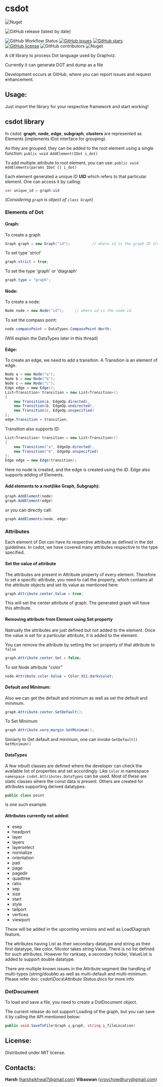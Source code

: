 # csdot
![Nuget](https://img.shields.io/nuget/v/csdot?style=for-the-badge)

![GitHub release (latest by date)](https://img.shields.io/github/v/release/harshsikhwal/csdot?style=for-the-badge)

![GitHub Workflow Status](https://img.shields.io/github/workflow/status/harshsikhwal/csdot/Csdot_Build?style=plastic)
[![GitHub issues](https://img.shields.io/github/issues/harshsikhwal/csdot?style=plastic)](https://github.com/harshsikhwal/csdot/issues)
[![GitHub stars](https://img.shields.io/github/stars/harshsikhwal/csdot?style=plastic)](https://github.com/harshsikhwal/csdot/stargazers)
[![GitHub license](https://img.shields.io/github/license/harshsikhwal/csdot?style=plastic)](https://github.com/harshsikhwal/csdot/blob/main/LICENSE)
![GitHub contributors](https://img.shields.io/github/contributors/harshsikhwal/csdot?style=plastic)
![Nuget](https://img.shields.io/nuget/dt/csdot)

A c# library to process Dot language used by Graphviz.

Currently it can generate DOT and dump as a file

Development occurs at GitHub, where you can report issues and request enhancement.

## Usage:

Just import the library for your respective framework and start working!

## csdot library

In csdot: **graph**, **node**, **edge**, **subgraph**, **clusters** are represented as Elements (implements IDot interface for grouping). 

As they are grouped, they can be added to the root element using a single function: 
```public void AddElement(IDot i_dot)``` 

To add multiple attribute to root element, you can use:
```public void AddElements(params IDot [] i_dot)```

Each element generated a unique ID  **UID** which refers to that particular element. One can access it by calling:
```csharp
var unique_id = graph.uid
``` 
(*Considering ```graph``` is object of ```class Graph```*)

### Elements of Dot 

#### Graph:

To create a graph
```csharp
Graph graph = new Graph("id");          // where id is the graph-ID string.
```

To set type 'strict'
```csharp
graph.strict = true;
```

To set the type 'graph' or 'diagraph'
```csharp
graph.type = "graph";
```

#### Node:

To create a node:
```csharp
Node node = new Node("id");		// where id is the node-id
```

To set the compass point:
```csharp
node.compassPoint = DataTypes.CompassPoint.North;
```
(Will explain the DataTypes later in this thread)

#### Edge:

To create an edge, we need to add a transition. A Transition is an element of edge.
```csharp
Node a = new Node("a");
Node b = new Node("b");
Node c = new Node("c");
Edge edge = new Edge();
List<Transition> transition = new List<Transition>()
{
	new Transition(a, EdgeOp.directed),
	new Transition(b, EdgeOp.undirected),
	new Transition(c, EdgeOp.unspecified)
};
edge.Transition = transition;
```

Transition also supports ID:
```csharp
List<Transition> transition = new List<Transition>()
{
	new Transition("a", EdgeOp.directed),
	new Transition("b", EdgeOp.unspecified)
};
Edge edge = new Edge(transition);
```
Here no node is created, and the edge is created using the *ID*. Edge also supports adding of Elements.

#### Add elements to a root(like Graph, Subgraph):
```csharp
graph.AddElement(node)
graph.AddElement(edge)
```

or you can directly call:
```csharp
graph.AddElements(node, edge)
```

### Attributes

Each element of Dot can have its respective attribute as defined in the dot guidelines.
In csdot, we have covered many attributes respective to the type specified.

#### Set the value of attribute
The attributes are present in Attribute property of every element. Therefore to set a specific attribute, you need to call the property, which contains all the attribute objects and set its value as mentioned here:
```csharp
graph.Attribute.center.Value = true;
```
This will set the center attribute of graph. The generated graph will have this attribute.

#### Removing attribute from Element using Set property

Natrually the attributes are just defined but not added to the element. Once the value is set for a particular attribute, it is added to the element. 

You can remove the attribute by setting the ```Set``` property of that attribute to ```false```
```csharp
graph.Attribute.center.Set = false;
```

To set Node attribute "color"
```csharp
node.Attribute.color.Value = Color.X11.darkviolet;
```
#### Default and Minimum:

Also we can get the default and minimum as well as set the default and minimum.
```csharp
graph.Attribute.center.SetDefault();
```

To Set Minimum
```csharp
graph.Attribute.voro_margin.SetMinimum();
```

Simiarly to Get default and minimum, one can invoke ```GetDefault()``` ```GetMinimum()```

#### DataTypes

A few inbuilt classes are defined where the developer can check the available list of properties and set accordingly. Like ```Color``` in namespace ```namespace csdot.Attributes.DataTypes``` can be used. Most of these are static classes where the const data is present. Others are created for attributes supporting derived datatypes:
```csharp
public class point
```
is one such example. 

#### Attributes currently not added:

* esep
* headport
* layer
* layers
* layerselect
* normalize
* orientation
* pad
* page
* pagedir
* quadtree
* ratio
* sep
* size
* start
* style
* tailport
* vertices
* viewport

These will be added in the upcoming versions and well as LoadDiagraph feature. 

The attributes having List as their secondary datatype and string as their first datatype, like color, fillcolor takes string Value. There is no list defined for such attributes. However for ranksep, a secondary holder, ValueList is added to support double datatype. 

There are multiple known issues in the Attribute segment like handling of multi-types (string/double) as well as multi-default and multi-minimum. 
Please refer doc: *csdot\Docs\Attribute Status.docs* for more info

### DotDocument

To load and save a file, you need to create a DotDocument object.

The current release do not support Loading of the graph, but you can save it by calling the API mentioned below:
```csharp
public void SaveToFile(Graph i_graph, string i_fileLocation)
```

## License:
Distributed under MIT license.

## Contacts:

**Harsh**     (harshsikhwal7@gmail.com)
**Vibaswan**  (vroychowdhury@gmail.com)


